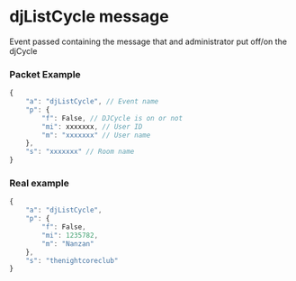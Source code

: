 # djListCycle message

Event passed containing the message that and administrator put off/on the djCycle


### Packet Example

```js
{
    "a": "djListCycle", // Event name
    "p": {
        "f": False, // DJCycle is on or not
        "mi": xxxxxxx, // User ID
        "m": "xxxxxxx" // User name
    },  
    "s": "xxxxxxx" // Room name
}
```
### Real example
```js
{
    "a": "djListCycle",
    "p": {
        "f": False, 
        "mi": 1235782, 
        "m": "Nanzan"
    },  
    "s": "thenightcoreclub"
}
```

